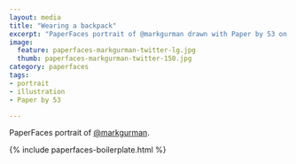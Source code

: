 ```yaml
---
layout: media
title: "Wearing a backpack"
excerpt: "PaperFaces portrait of @markgurman drawn with Paper by 53 on an iPad."
image: 
  feature: paperfaces-markgurman-twitter-lg.jpg
  thumb: paperfaces-markgurman-twitter-150.jpg
category: paperfaces
tags: 
- portrait
- illustration
- Paper by 53

---
```


PaperFaces portrait of [@markgurman](http://twitter.com/markgurman).

{% include paperfaces-boilerplate.html %}